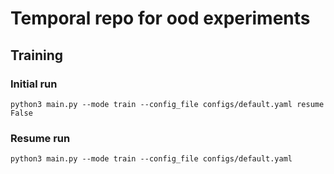 # Temporal repo for ood experiments

## Training

### Initial run
```
python3 main.py --mode train --config_file configs/default.yaml resume False
```
### Resume run 
```
python3 main.py --mode train --config_file configs/default.yaml
```
